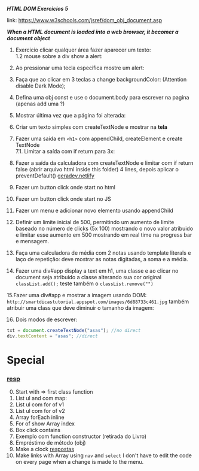 **_HTML DOM Exercicios 5_**

link: https://www.w3schools.com/jsref/dom_obj_document.asp

**_When a HTML document is loaded into a web browser, it becomer a document object_**

1. Exercicio clicar qualquer área fazer aparecer um texto:  
   1.2 mouse sobre a div show a alert:

2. Ao pressionar uma tecla especifica mostre um alert:

3. Faça que ao clicar em 3 teclas a change backgroundColor: (Attention disable Dark Mode);

4. Defina uma obj const e use o document.body para escrever na pagina (apenas add uma ?)

5. Mostrar última vez que a página foi alterada:

6. Criar um texto simples com createTextNode e mostrar na **tela**

7. Fazer uma saída em `<h1>` com appendChild, createElement e create TextNode  
   7.1. Limitar a saída com if return para 3x:

8. Fazer a saída da calculadora com createTextNode e limitar com if return false (abrir arquivo html inside this folder) 4 lines, depois aplicar o preventDefault()
   <a href="https://geradev.netlify.app/js_exercises/js_exercicio_5_question_8.html" target="_blank">geradev.netlify</a>

9. Fazer um button click onde start no html

10. Fazer um button click onde start no JS

11. Fazer um menu e adicionar novo elemento usando appendChild

12. Definir um limite inicial de 500, permitindo um aumento de limite baseado no número de clicks (5x 100) mostrando o novo valor atribuido e limitar esse aumento em 500 mostrando em real time na progress bar e mensagem.

13. Faça uma calculadora de média com 2 notas usando template literals e laço de repetição: deve mostrar as notas digitadas, a soma e a média.

14. Fazer uma div#app display a text em h1, uma classe e ao clicar no document seja atribuido a classe alterando sua cor original `classList.add();` teste também o `classList.remove("")`

15.Fazer uma div#app e mostrar a imagem usando DOM: `http://smartdicastutorial.appspot.com/images/6d88733c461.jpg` também atribuir uma class que deve diminuir o tamanho da imagem:

16. Dois modos de escrever:

```js
txt = document.createTextNode("asas"); //no direct
div.textContent = "asas"; //direct
```

# Special

### [resp](https://github.com/kelvinbiffi/javascript-book/blob/master/18.Empr%C3%A9stimo%20de%20m%C3%A9todo/script.js)

0. Start with => first class function
1. List ul and com map:
2. List ul com for of v1
3. List ul com for of v2
4. Array forEach inline
5. For of show Array index
6. Box click contains
7. Exemplo com function constructor (retirada do Livro)
8. Empréstimo de método (obj)
9. Make a clock [respostas](https://gist.github.com/geraldotech/017b5431d853b37af18e0c7fbab97246)
10. Make links with Array using `nav` and `select` I don't have to edit the code on every page when a change is made to the menu.
